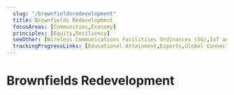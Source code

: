 ```yaml
---
  slug: "/brownfieldsredevelopment"
  title: Brownfields Redevelopment
  focusAreas: [Communities,Economy]
  principles: [Equity,Resiliency]
  seeOther: [Wireless Communications Facilitiies Ordinances (5G),IoT and Smart Communities,Smart Location of Public Facilities]
  trackingProgressLinks: [Educational Attainment,Exports,Global Connectivity,Innovation]
---
```

# Brownfields Redevelopment